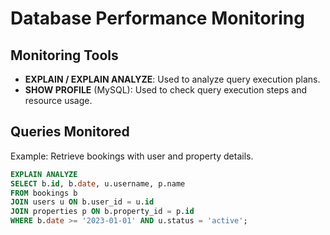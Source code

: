 # Database Performance Monitoring

## Monitoring Tools
- **EXPLAIN / EXPLAIN ANALYZE**: Used to analyze query execution plans.
- **SHOW PROFILE** (MySQL): Used to check query execution steps and resource usage.

## Queries Monitored
Example: Retrieve bookings with user and property details.

```sql
EXPLAIN ANALYZE
SELECT b.id, b.date, u.username, p.name
FROM bookings b
JOIN users u ON b.user_id = u.id
JOIN properties p ON b.property_id = p.id
WHERE b.date >= '2023-01-01' AND u.status = 'active';
